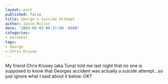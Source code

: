 ```yaml
---
layout: post
published: false
title: George's Suicide Attempt
author: Jason Miller
date: '2003-05-03 09:37:00 -0500'
categories:
- personal
tags:
- George
- Chris Krusey
---
```


My friend Chris Krusey (aka Tuna) told me last night that no one is supposed to
know that Georges accident was actually a suicide attempt...so just ignore what
I said about it below. OK?

